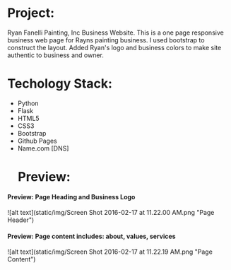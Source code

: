 <h1>Project:</h1>
<p>Ryan Fanelli Painting, Inc Business Website.
This is a one page responsive business web page for Rayns painting business. I used bootstrap to construct the layout. Added Ryan's logo and business colors to make site authentic to business and owner.<p>

<h1>Techology Stack:</h1>
<ul>
<li>Python</li>
<li>Flask</li>
<li>HTML5</li>
<li>CSS3</li>
<li>Bootstrap</li>
<li>Github Pages</li>
<li>Name.com [DNS]</li>
<h1>Preview:</h1>
</ul>

<h4>Preview: Page Heading and Business Logo</h4>
![alt text](static/img/Screen Shot 2016-02-17 at 11.22.00 AM.png "Page Header")

<h4>Preview: Page content includes: about, values, services</h4>
![alt text](static/img/Screen Shot 2016-02-17 at 11.22.19 AM.png "Page Content")